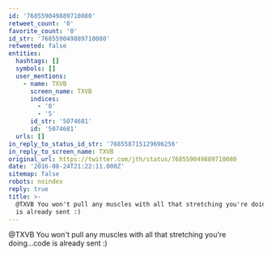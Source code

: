 ```yaml
---
id: '768559049889710080'
retweet_count: '0'
favorite_count: '0'
id_str: '768559049889710080'
retweeted: false
entities:
  hashtags: []
  symbols: []
  user_mentions:
    - name: TXVB
      screen_name: TXVB
      indices:
        - '0'
        - '5'
      id_str: '5074681'
      id: '5074681'
  urls: []
in_reply_to_status_id_str: '768558715129696256'
in_reply_to_screen_name: TXVB
original_url: https://twitter.com/jth/status/768559049889710080
date: '2016-08-24T21:22:11.000Z'
sitemap: false
robots: noindex
reply: true
title: >-
  @TXVB You won't pull any muscles with all that stretching you're doing...code
  is already sent :)
---
```


@TXVB You won't pull any muscles with all that stretching you're doing...code is already sent :)